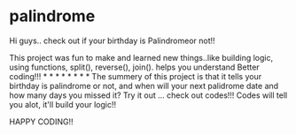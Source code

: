 # palindrome
Hi guys.. check out if your birthday is Palindromeor not!!

This project was fun to make and learned new things..like building logic, using functions, split(), reverse(), join().
helps you understand Better coding!!!
*
*
*
*
*
*
*
*
The summery of this project is that it tells your birthday is palindrome or not, and when will your next palidrome date and how many days you missed it? 
Try it out ... check out codes!!!
Codes will tell you alot, it'll build your logic!!

HAPPY CODING!!

